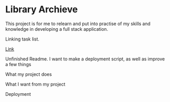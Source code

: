# Library Archieve

This project is for me to relearn and put into practise of my skills and knowledge in developing a full stack application.

Linking task list.

[Link](./task%20list/task.md)

Unfinished Readme. I want to make a deployment script, as well as improve a few things

What my project does

What I want from my project

Deployment
